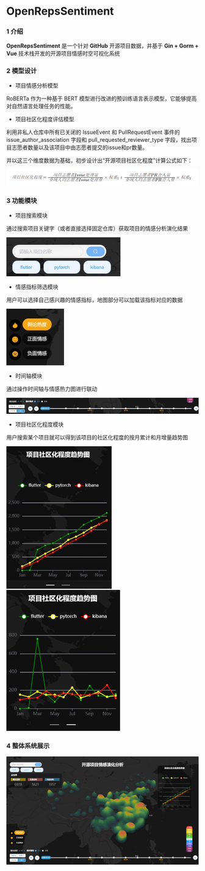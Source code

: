 # OpenRepsSentiment

### 1 介绍

**OpenRepsSentiment** 是一个针对 **GitHub** 开源项目数据，并基于 **Gin + Gorm + Vue** 技术栈开发的开源项目情感时空可视化系统

### 2 模型设计

- 项目情感分析模型

RoBERTa 作为一种基于 BERT 模型进行改进的预训练语言表示模型，它能够提高对自然语言处理任务的性能。

- 项目社区化程度评估模型

利用非私人仓库中所有已关闭的 IssueEvent 和 PullRequestEvent 事件的issue_author_association 字段和 pull_requested_reviewer_type 字段，找出项目志愿者数量以及该项目中由志愿者提交的issue和pr数量。

并以这三个维度数据为基础，初步设计出“开源项目社区化程度”计算公式如下：

![1](./data/img/1.png)

### 3 功能模块

- 项目搜索模块

通过搜索项目关键字（或者直接选择固定仓库）获取项目的情感分析演化结果

<img src="./data/img/3.jpg" alt="搜索" style="zoom: 67%;" />

- 情感指标筛选模块

用户可以选择自己感兴趣的情感指标，地图部分可以加载该指标对应的数据

<img src="./data/img/4.jpg" alt="sx" style="zoom:67%;" />

- 时间轴模块

通过操作时间轴与情感热力图进行联动

<img src="./data/img/5.jpg" alt="sjz"  />

- 项目社区化程度模块

用户搜索某个项目就可以得到该项目的社区化程度的按月累计和月增量趋势图

<img src="./data/img/6.jpg" alt="ylj" style="zoom:80%;" />

<img src="./data/img/7.png" alt="yzl" style="zoom: 67%;" />

### 4 整体系统展示

![zt](./data/img/2.png)